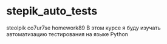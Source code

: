 # stepik_auto_tests
steolpik co7ur7se homework89
В этом курсе я буду изучать автоматизацию тестирования на языке Python